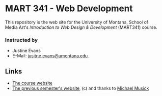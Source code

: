 # MART 341 - Web Development

This repository is the web site for the University of Montana, School of Media Art's _Introduction to Web Design & Development_ (MART341) course.

### Instructed by
- Justine Evans
- E-Mail: [jusitne.evans@umontana.edu](mailto:justine.evans@umontana.edu).

## Links
- [The course website](https://media-ed-online.github.io/princ-int-media)
- [The previous semester's website](https://montana-media-arts.github.io/mart341-webDev/), (c) and thanks to [Michael Musick](https://github.com/michaelmusick)
